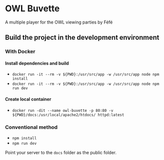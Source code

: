 # OWL Buvette

A multiple player for the OWL viewing parties by Féfé

## Build the project in the development environment

### With Docker

#### Install dependencies and build

- `docker run -it --rm -v ${PWD}:/usr/src/app -w /usr/src/app node npm install`
- `docker run -it --rm -v ${PWD}:/usr/src/app -w /usr/src/app node npm run dev`

#### Create local container

- `docker run -dit --name owl-buvette -p 80:80 -v ${PWD}/docs:/usr/local/apache2/htdocs/ httpd:latest`

### Conventional method

- `npm install`
- `npm run dev`

Point your server to the `docs` folder as the public folder.

<!---
## Push `public` folder to GitHub pages

- `git subtree push --prefix public origin gh-pages`
--->
